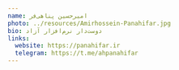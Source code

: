 ```yaml
---
name: امیرحسین پناهی‌فر
photo: ../resources/Amirhossein-Panahifar.jpg
bio: دوست‌دار نرم‌افزار آزاد
links:
  website: https://panahifar.ir
  telegram: https://t.me/ahpanahifar
---
```


